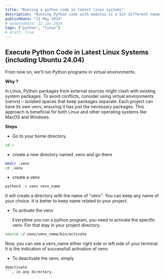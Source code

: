 ```yaml
---
title: "Running a python code in latest linux systems"
description: "Running Python code with modules is a bit different nowadays on the latest Linux systems due to package conflicts."
publishDate: "11 May 2024"
# updatedDate: 22 Jan 2024
tags: ["python", "linux"]
# draft: true
---
```


## Execute Python Code in Latest Linux Systems (including Ubuntu 24.04)

From now on, we'll run Python programs in virtual environments.

**Why ?**

In Linux, Python packages from external sources might clash with existing system packages. To avoid conflicts, consider using virtual environments (venvs) – isolated spaces that keep packages separate. Each project can have its own venv, ensuring it has just the necessary packages. This approach is beneficial for both Linux and other operating systems like MacOS and Windows.

**Steps**

- Go to your home directory. 
```bash
cd ~
```

- create a new directory named .venv and go there 
```bash
mkdir .venv
cd .venv
```

- create a venv
```bash
python3 -m venv venv_name
```
It will create a directory with the name of "venv". You can keep any name of your choice. It is better to keep name related to your project. 

- To activate the venv

    Everytime you run a python program, you need to activate the specific venv. For that stay in your project directory. 
```bash
source ~/.venv/venv_name/bin/activate
```
Now, you can see a venv_name either right side or left side of your terminal. It is the indication of successfull activation of venv.

- To deactivate the venv, simply
```bash
deactivate
```, in any directory.